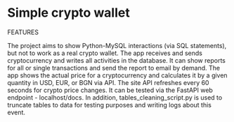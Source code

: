 # Simple crypto wallet

FEATURES

The project aims to show Python-MySQL interactions (via SQL statements), but not to work as a real crypto wallet.
The app receives and sends cryptocurrency and writes all activities in the database.
It can show reports for all or single transactions and send the report to email by demand.
The app shows the actual price for a cryptocurrency and calculates it by a given quantity in USD, EUR, or BGN via API. The site API refreshes every 60 seconds for crypto price changes.
It can be tested via the FastAPI web endpoint - localhost/docs.
In addition, tables_cleaning_script.py is used to truncate tables to data for testing purposes and writing logs about this event.
